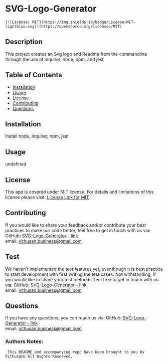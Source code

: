 # SVG-Logo-Generator
    [![License: MIT](https://img.shields.io/badge/License-MIT-lightblue.svg)](https://opensource.org/licenses/MIT)
  
  ## Description
  This project creates an Svg logo and Readme from the commandline through the use of inquirer, node, npm, and jest
  
  ## Table of Contents
  - [Installation](#installation)
  - [Usage](#usage)
  - [License](#license)
  - [Contributing](#contributing)
  - [Questions](#questions)
  
  
  ## Installation
  Install node, inquirer, npm, jest
  
  ## Usage
  undefined
  
  ## License
  This app is covered under MIT license. For details and limitations of this license please visit:
  [License Link for MIT](https://opensource.org/licenses/MIT)
  
  
  ## Contributing
  If you would like to share your feedback and/or contribute your best practices to make our code better, feel free to get in touch with us via:
    GitHub: [SVG-Logo-Generator - link](https://github.com/undefined/SVG-Logo-Generator)<br>
    email: <vithusan.business@gmail.com><br>
  
  ## Test
  
  We haven't implemented the test features yet, eventhough it is best practice to start development with first writing the test cases. Not withstanding, if you would like to share your test methods, feel free to get in touch with us via:
    GitHub: [SVG-Logo-Generator - link](https://github.com/VithusanU/SVG-Logo-Generator)<br>
    email: <vithusan.business@gmail.com><br>
  
  ## Questions
  If you have any questions, you can reach us via:
    GitHub: [SVG-Logo-Generator - link](https://github.com/VithusanU/SVG-Logo-Generator)<br>
    email: <vithusan.business@gmail.com><br>
  
  ### Authors Notes: 
    _This README and accompanying repo have been brought to you by VithusanU All Rights Reserved.
  
  
